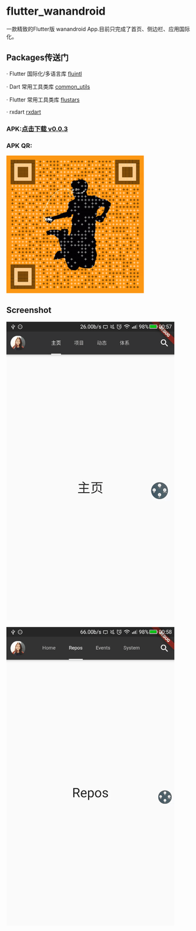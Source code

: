 # flutter_wanandroid

一款精致的Flutter版 wanandroid App.目前只完成了首页、侧边栏、应用国际化。

## Packages传送门

· Flutter 国际化/多语言库 [fluintl](https://github.com/Sky24n/fluintl) 

· Dart    常用工具类库    [common_utils](https://github.com/Sky24n/common_utils) 

· Flutter 常用工具类库    [flustars](https://github.com/Sky24n/flustars) 

· rxdart                 [rxdart](https://github.com/ReactiveX/rxdart) 

### APK:[点击下载 v0.0.3](https://raw.githubusercontent.com/Sky24n/LDocuments/master/AppStore/flutter_wanandroid.apk)

### APK QR:
  ![flutter_wanandroid](https://raw.githubusercontent.com/Sky24n/LDocuments/master/AppImgs/flutter_wanandroid/qrcode.png)

## Screenshot
![image](https://github.com/Sky24n/LDocuments/blob/master/AppImgs/flutter_wanandroid/2018-10-12_00_57_58.gif)  

![image](https://github.com/Sky24n/LDocuments/blob/master/AppImgs/flutter_wanandroid/2018-10-12_00_58_49.gif)




